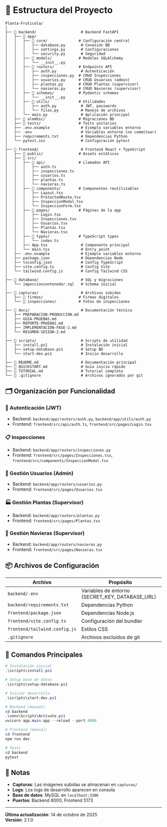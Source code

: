# 📁 Estructura del Proyecto

```
Planta-Fruticola/
│
├── 📂 backend/                    # Backend FastAPI
│   ├── 📂 app/
│   │   ├── 📂 core/              # Configuración central
│   │   │   ├── database.py       # Conexión BD
│   │   │   ├── settings.py       # Configuraciones
│   │   │   └── security.py       # Seguridad
│   │   ├── 📂 models/            # Modelos SQLAlchemy
│   │   │   └── __init__.py
│   │   ├── 📂 routers/           # Endpoints API
│   │   │   ├── auth.py           # Autenticación
│   │   │   ├── inspecciones.py  # CRUD Inspecciones
│   │   │   ├── usuarios.py      # CRUD Usuarios (admin)
│   │   │   ├── plantas.py       # CRUD Plantas (supervisor)
│   │   │   └── navieras.py      # CRUD Navieras (supervisor)
│   │   ├── 📂 schemas/           # Pydantic schemas
│   │   │   └── __init__.py
│   │   ├── 📂 utils/             # Utilidades
│   │   │   ├── auth.py           # JWT, passwords
│   │   │   └── files.py          # Manejo de archivos
│   │   └── main.py               # Aplicación principal
│   ├── 📂 alembic/               # Migraciones BD
│   ├── 📂 tests/                 # Tests unitarios
│   ├── .env.example              # Ejemplo variables entorno
│   ├── .env                      # Variables entorno (no commitear)
│   ├── requirements.txt          # Dependencias Python
│   └── pytest.ini                # Configuración pytest
│
├── 📂 frontend/                   # Frontend React + TypeScript
│   ├── 📂 public/                # Assets estáticos
│   ├── 📂 src/
│   │   ├── 📂 api/               # Llamadas API
│   │   │   ├── auth.ts
│   │   │   ├── inspecciones.ts
│   │   │   ├── usuarios.ts
│   │   │   ├── plantas.ts
│   │   │   └── navieras.ts
│   │   ├── 📂 components/        # Componentes reutilizables
│   │   │   ├── Layout.tsx
│   │   │   ├── ProtectedRoute.tsx
│   │   │   ├── InspeccionModal.tsx
│   │   │   └── InspeccionForm.tsx
│   │   ├── 📂 pages/             # Páginas de la app
│   │   │   ├── Login.tsx
│   │   │   ├── Inspecciones.tsx
│   │   │   ├── Usuarios.tsx
│   │   │   ├── Plantas.tsx
│   │   │   └── Navieras.tsx
│   │   ├── 📂 types/             # TypeScript types
│   │   │   └── index.ts
│   │   ├── App.tsx               # Componente principal
│   │   └── main.tsx              # Entry point
│   ├── .env.example              # Ejemplo variables entorno
│   ├── package.json              # Dependencias Node
│   ├── tsconfig.json             # Config TypeScript
│   ├── vite.config.ts            # Config Vite
│   └── tailwind.config.js        # Config Tailwind CSS
│
├── 📂 database/                   # SQL y migraciones
│   └── impeccioncontenedor.sql   # Schema inicial
│
├── 📂 capturas/                   # Archivos subidos
│   ├── 📂 firmas/                # Firmas digitales
│   └── 📂 inspecciones/          # Fotos de inspecciones
│
├── 📂 docs/                       # Documentación técnica
│   ├── PREPARACION-PRODUCCION.md
│   ├── GUIA-PRUEBAS.md
│   ├── REPORTE-PRUEBAS.md
│   ├── IMPLEMENTACION-FASE-2.md
│   └── RESUMEN-SESION-2.md
│
├── 📂 scripts/                    # Scripts de utilidad
│   ├── install.ps1               # Instalación inicial
│   ├── setup-database.ps1        # Setup BD
│   └── start-dev.ps1             # Inicio desarrollo
│
├── 📄 README.md                   # Documentación principal
├── 📄 QUICKSTART.md               # Guía inicio rápido
├── 📄 TUTORIAL.md                 # Tutorial completo
└── 📄 .gitignore                  # Archivos ignorados por git
```

## 🗂️ Organización por Funcionalidad

### 🔐 Autenticación (JWT)
- Backend: `backend/app/routers/auth.py`, `backend/app/utils/auth.py`
- Frontend: `frontend/src/api/auth.ts`, `frontend/src/pages/Login.tsx`

### 📋 Inspecciones
- Backend: `backend/app/routers/inspecciones.py`
- Frontend: `frontend/src/pages/Inspecciones.tsx`, `frontend/src/components/InspeccionModal.tsx`

### 👥 Gestión Usuarios (Admin)
- Backend: `backend/app/routers/usuarios.py`
- Frontend: `frontend/src/pages/Usuarios.tsx`

### 🏭 Gestión Plantas (Supervisor)
- Backend: `backend/app/routers/plantas.py`
- Frontend: `frontend/src/pages/Plantas.tsx`

### 🚢 Gestión Navieras (Supervisor)
- Backend: `backend/app/routers/navieras.py`
- Frontend: `frontend/src/pages/Navieras.tsx`

## 📦 Archivos de Configuración

| Archivo | Propósito |
|---------|-----------|
| `backend/.env` | Variables de entorno (SECRET_KEY, DATABASE_URL) |
| `backend/requirements.txt` | Dependencias Python |
| `frontend/package.json` | Dependencias Node.js |
| `frontend/vite.config.ts` | Configuración del bundler |
| `frontend/tailwind.config.js` | Estilos CSS |
| `.gitignore` | Archivos excluidos de git |

## 🚀 Comandos Principales

```powershell
# Instalación inicial
.\scripts\install.ps1

# Setup base de datos
.\scripts\setup-database.ps1

# Iniciar desarrollo
.\scripts\start-dev.ps1

# Backend (manual)
cd backend
.\venv\Scripts\Activate.ps1
uvicorn app.main:app --reload --port 8000

# Frontend (manual)
cd frontend
npm run dev

# Tests
cd backend
pytest
```

## 📝 Notas

- **Capturas**: Las imágenes subidas se almacenan en `capturas/`
- **Logs**: Los logs de desarrollo aparecen en consola
- **Base de datos**: MySQL en `localhost:3306`
- **Puertos**: Backend 8000, Frontend 5173

---

**Última actualización**: 14 de octubre de 2025  
**Versión**: 2.1.0
